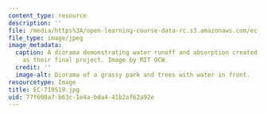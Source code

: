 ```yaml
---
content_type: resource
description: ''
file: /media/https%3A/open-learning-course-data-rc.s3.amazonaws.com/ec-719-d-lab-water-climate-change-and-health-spring-2019/77f600a7b63c1e4abda441b2af62a92e_EC-719S19.jpg
file_type: image/jpeg
image_metadata:
  caption: A diorama demonstrating water runoff and absorption created by students
    as their final project. Image by MIT OCW.
  credit: ''
  image-alt: Diorama of a grassy park and trees with water in front.
resourcetype: Image
title: EC-719S19.jpg
uid: 77f600a7-b63c-1e4a-bda4-41b2af62a92e
---
```

